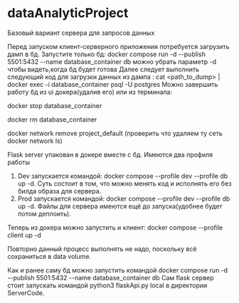 # dataAnalyticProject
Базовый вариант сервера для запросов данных

Перед запуском клиент-серверного приложения потребуется загрузить дамп в бд.
Запустите только бд: docker compose run -d --publish 5501:5432 --name database_container  db  можно убрать параметр -d чтобы видеть,когда бд будет готова
Далее следует выполнить следующий код для загрузки данных из дампа : cat <path_to_dump> | docker exec -i database_container psql -U postgres
Можно завершить работу бд из ui докера(удалив его) или из терминала:

docker stop database_container

docker rm database_container

docker network remove project_default (проверить что удаляем ту сеть docker network ls)


Flask server упакован в докере вместе с бд. Имеются два профиля работы 
1. Dev запускается командой: docker compose --profile dev --profile db up -d. Суть состоит в том, что можно менять код и исполнять его без билда образа для сервера.
2. Prod запускается командой: docker compose --profile dev --profile db up -d. Файлы для сервера имеются ещё до запуска(удобнее будет потом деплоить).

Теперь из докера можно запустить и клиент: docker compose --profile client up -d

Повторно данный процесс выполнять не надо, поскольку всё сохраниться в data volume.

Как и ранее саму бд можно запустить командой docker compose run -d --publish 5501:5432 --name database_container  db
Сам flask сервер стоит запускать командой python3 flaskApi.py local в директории ServerCode.
